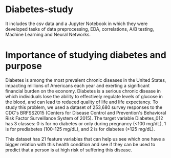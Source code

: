 # Diabetes-study
It includes the csv data and a Jupyter Notebook in which they were developed tasks of data preprocessing, EDA, correlations, A/B testing, Machine Learning and Neural Networks.

# Importance of studying diabetes and purpose
Diabetes is among the most prevalent chronic diseases in the United States, impacting millions of Americans each year and exerting a significant financial burden on the economy. Diabetes is a serious chronic disease in which individuals lose the ability to effectively regulate levels of glucose in the blood, and can lead to reduced quality of life and life expectancy.
To study this problem, we used a dataset of 253,680 survey responses to the CDC's BRFSS2015 (Centers for Disease Control and Prevention's Behavioral Risk Factor Surveillance System of 2015). The target variable Diabetes_012 has 3 classes: 0 is for no diabetes or only during pregnancy (<100 mg/dL), 1 is for prediabetes (100-125 mg/dL), and 2 is for diabetes (>125 mg/dL). 

This dataset has 21 feature variables that can help us see which one have a bigger relation with this health condition and see if they can be used to predict that a person is at high risk of suffering this disease.
